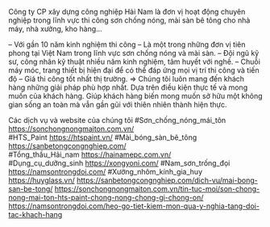 Công ty CP xây dựng công nghiệp Hải Nam là đơn vị hoạt động chuyên nghiệp trong lĩnh vực thi công sơn chống nóng, mài sàn bê tông  cho nhà máy, nhà xưởng, kho hàng...
 
– Với gần 10 năm kinh nghiệm thi công 
– Là một trong những đơn vị tiên phong tại Việt Nam trong lĩnh vực sơn chống nóng và mài sàn.
– Đội ngũ kỹ sư, công nhân kỹ thuật nhiều năm kinh nghiệm, tâm huyết với nghề.
– Chuỗi máy móc, trang thiết bị hiện đại để có thể đáp ứng mọi vị trí thi công và tiến độ
– Giá thi công tốt nhất thị trường.
⇒ Chúng tôi luôn mang đến khách hàng những giải pháp phù hợp nhất. Dựa trên điều kiện thực tế và mong muốn của khách hàng. Giúp khách hàng biến mong muốn sở hữu một không gian sống an toàn mà vẫn gần gũi với thiên nhiên thành hiện thực.
 
Các dịch vụ và website của chúng tôi
#Sơn_chống_nóng_mái_tôn https://sonchongnongmaiton.com.vn/   
#HTS_Paint  https://htspaint.vn/
#Mài_bóng_sàn_bê_tông  https://sanbetongcongnghiep.com/  
#Tổng_thầu_Hải_nam https://hainamepc.com.vn/  
#Dụng_cụ_dưỡng_sinh https://xongyoni.com/
#Nam_sơn_trống_đọi https://namsontrongdoi.com/
#Xưởng_nhôm_kính_gia_huy https://huyglass.vn/ 
https://sanbetongcongnghiep.com/dich-vu/mai-bong-san-be-tong/
https://sonchongnongmaiton.com.vn/tin-tuc-moi/son-chong-nong-mai-ton-hts-paint-chong-nong-chong-gi-chong-on/
https://namsontrongdoi.com/heo-go-tiet-kiem-mon-qua-y-nghia-tang-doi-tac-khach-hang
